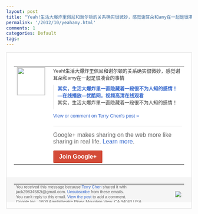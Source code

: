 ```yaml
---
layout: post
title: "Yeah!生活大爆炸里佩尼和谢尔顿的关系确实很微妙，感觉谢耳朵和amy在一起是很凑..."
permalink: '/2012/10/yeahamy.html'
comments: 1
categories: Default
tags: 
---
```

<div style="border:solid 1px #dfdfdf;color:#686868;font:13px Arial"><div style="background-color:#fff;padding:20px;"><table cellpadding="0" cellspacing="0"><tr><td style="padding-right:15px;vertical-align:top"><a href="https://plus.google.com/_/notifications/emlink?emrecipient=110200756825219614165&amp;emid=CJiVrJ3WhbMCFYwc3godc0sAAA&amp;path=%2F108643996575278738906&amp;dt=1350395224599&amp;uob=8"><img height="75" src="https://lh3.googleusercontent.com/-KKRGTyJ5Bl0/AAAAAAAAAAI/AAAAAAAAEEY/jllxqER5dCk/s75-c-k-a/photo.jpg" style="border:solid 1px #cccccc;" width="75"/></a></td><td style="width:578px;color:#333;font:13px Arial;vertical-align:top"><div style="padding-bottom:10px">Yeah!生活大爆炸里佩尼和谢尔顿的关系<wbr/>确实很微妙，感觉谢耳朵和amy在一起是很<wbr/>凑合的事情</div><div style="margin-bottom:10px;padding-left:10px; border-left:2px solid #EAEAEA"><span style="margin-right:5px"><a href="http://v.youku.com/v_show/id_XNDYyNzEzNDA4.html" style="color:#3366CC;text-decoration:none"><span style="font-weight:bold">其实，生活大爆炸里一直隐藏着一段很不为人<wbr/>知的感情！―在线播放―优酷网，视频高清在<wbr/>线观看</span></a><div style="padding-bottom:10px">其实，生活大爆炸里一直隐藏着一段很不为人<wbr/>知的感情！</div></span></div><a href="https://plus.google.com/_/notifications/emlink?emrecipient=110200756825219614165&amp;emid=CJiVrJ3WhbMCFYwc3godc0sAAA&amp;path=%2F108643996575278738906%2Fposts%2FVtCtBpvmdXg%3Fgpinv%3DAMIXal9IWvaQSTSwek5a5bPqrUg4WsxF_P49-943LDy_wBS_Lgsb-UWuDaI2sxviDoipBdae7ugPTwnLPnDirRmzGgnFCGdoGkKUQRT3DEXTl1mBzfKEgh8&amp;dt=1350395224599&amp;uob=8" style="color:#3366CC;text-decoration:none">View or comment on Terry Chen's post »</a><div style="margin-top:20px;border-top:solid 1px #dfdfdf"><div style="padding:15px 0;color:#686868;font:16px Arial">Google+ makes sharing on the web more like sharing in real life. <a href="http://www.google.com/+/learnmore/" style="color:#3366CC;text-decoration:none">Learn more</a>.</div><a href="https://plus.google.com/_/notifications/emlink?emrecipient=110200756825219614165&amp;emid=CJiVrJ3WhbMCFYwc3godc0sAAA&amp;path=%2F%3Fgpinv%3DAMIXal9IWvaQSTSwek5a5bPqrUg4WsxF_P49-943LDy_wBS_Lgsb-UWuDaI2sxviDoipBdae7ugPTwnLPnDirRmzGgnFCGdoGkKUQRT3DEXTl1mBzfKEgh8&amp;dt=1350395224599&amp;uob=8" style="display:inline-block;padding:7px 15px;background-color:#d44b38; color:#fff;font-size:16px; font-weight:bold;border-radius:2px;-webkit-border-radius:2px; -moz-border-radius:2px;border:solid 1px #c43b28; white-space:nowrap;text-decoration:none">Join Google+</a></div></td></tr></table></div><div style="border-top:solid 1px #dfdfdf;padding:0 20px; background-color:#f5f5f5"><table cellpadding="0" cellspacing="0" style="height:50px"><tbody><tr><td style="vertical-align:middle;width:100%; color:#636363;font:11px Arial; line-height:120%">You received this message because <a href="https://plus.google.com/_/notifications/emlink?emrecipient=110200756825219614165&amp;emid=CJiVrJ3WhbMCFYwc3godc0sAAA&amp;path=%2F108643996575278738906%3Fgpinv%3DAMIXal9IWvaQSTSwek5a5bPqrUg4WsxF_P49-943LDy_wBS_Lgsb-UWuDaI2sxviDoipBdae7ugPTwnLPnDirRmzGgnFCGdoGkKUQRT3DEXTl1mBzfKEgh8&amp;dt=1350395224599&amp;uob=8" style="color:#3366CC;text-decoration:none">Terry Chen</a> shared it with jack29834582t@gmail.com. <a href="https://plus.google.com/_/notifications/emlink?emrecipient=110200756825219614165&amp;emid=CJiVrJ3WhbMCFYwc3godc0sAAA&amp;path=%2F_%2Fnonplus%2Femailsettings%3Fgpinv%3DAMIXal9IWvaQSTSwek5a5bPqrUg4WsxF_P49-943LDy_wBS_Lgsb-UWuDaI2sxviDoipBdae7ugPTwnLPnDirRmzGgnFCGdoGkKUQRT3DEXTl1mBzfKEgh8%26est%3DADH5u8U1gAGY5_zKZfCU_tz7H95shbNBjrxxnm2veHR562EWmNPnJPAXyP1rLqxVoPBKV9j8lXhbjWuvwz3SB4TTF29xjsfbSHaAyPppXT_qDockK8epCss1z_a3SPhkz-0FfUCntnQhaP90QgDxZ5zDf8mXEeDF9A&amp;dt=1350395224599&amp;uob=8" style="color:#3366CC;text-decoration:none">Unsubscribe</a> from these emails.<br/>You can't reply to this email. <a href="https://plus.google.com/_/notifications/emlink?emrecipient=110200756825219614165&amp;emid=CJiVrJ3WhbMCFYwc3godc0sAAA&amp;path=%2F108643996575278738906%2Fposts%2FVtCtBpvmdXg%3Fgpinv%3DAMIXal9IWvaQSTSwek5a5bPqrUg4WsxF_P49-943LDy_wBS_Lgsb-UWuDaI2sxviDoipBdae7ugPTwnLPnDirRmzGgnFCGdoGkKUQRT3DEXTl1mBzfKEgh8&amp;dt=1350395224599&amp;uob=8" style="color:#3366CC;text-decoration:none">View the post</a> to add a comment.<br/>Google Inc., 1600 Amphitheatre Pkwy, Mountain View, CA 94043 USA<br/></td><td><img src="https://ssl.gstatic.com/s2/oz/images/notifications/logo/google-plus-6617a72bb36cc548861652780c9e6ff1.png"/></td></tr></tbody></table></div></div>